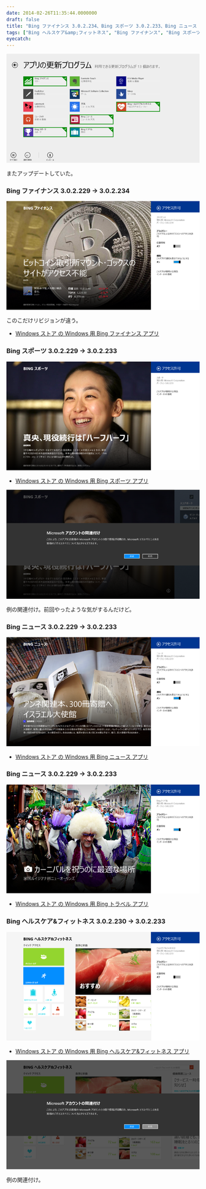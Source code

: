 ```yaml
---
date: 2014-02-26T11:35:44.0000000
draft: false
title: "Bing ファイナンス 3.0.2.234、Bing スポーツ 3.0.2.233、Bing ニュース 3.0.2.233、Bing ニュース 3.0.2.233、Bing ヘルスケア&amp;フィットネス 3.0.2.233"
tags: ["Bing ヘルスケア&amp;フィットネス", "Bing ファイナンス", "Bing スポーツ", "Bing ニュース", "Bing トラベル", "Windows ストア アプリ"]
eyecatch: 
---
```

<p><span itemscope itemtype="http://schema.org/Photograph"><img src="20140226112716.png" alt="f:id:daruyanagi:20140226112716p:plain" title="f:id:daruyanagi:20140226112716p:plain" class="hatena-fotolife" itemprop="image"></span></p><p>またアップデートしていた。</p>

<div class="section">
<h3>Bing ファイナンス 3.0.2.229 → 3.0.2.234</h3>
<p><span itemscope itemtype="http://schema.org/Photograph"><img src="20140226112745.png" alt="f:id:daruyanagi:20140226112745p:plain" title="f:id:daruyanagi:20140226112745p:plain" class="hatena-fotolife" itemprop="image"></span></p><p>このこだけリビジョンが違う。</p>

<ul>
<li><a href="http://apps.microsoft.com/windows/ja-jp/app/finance/ffc158e5-74d6-4878-8ace-8f0df45083c1">Windows &#x30B9;&#x30C8;&#x30A2; &#x306E; Windows &#x7528; Bing &#x30D5;&#x30A1;&#x30A4;&#x30CA;&#x30F3;&#x30B9; &#x30A2;&#x30D7;&#x30EA;</a></li>
</ul>
</div>
<div class="section">
<h3>Bing スポーツ 3.0.2.229 → 3.0.2.233</h3>
<p><span itemscope itemtype="http://schema.org/Photograph"><img src="20140226112847.png" alt="f:id:daruyanagi:20140226112847p:plain" title="f:id:daruyanagi:20140226112847p:plain" class="hatena-fotolife" itemprop="image"></span><br />
</p>

<ul>
<li><a href="http://apps.microsoft.com/windows/ja-jp/app/bing-sports/d9a4d6fd-a65b-41a6-95ff-270b882ea5f1">Windows &#x30B9;&#x30C8;&#x30A2; &#x306E; Windows &#x7528; Bing &#x30B9;&#x30DD;&#x30FC;&#x30C4; &#x30A2;&#x30D7;&#x30EA;</a></li>
</ul><p><span itemscope itemtype="http://schema.org/Photograph"><img src="20140226112904.png" alt="f:id:daruyanagi:20140226112904p:plain" title="f:id:daruyanagi:20140226112904p:plain" class="hatena-fotolife" itemprop="image"></span></p><p>例の関連付け。前回やったような気がするんだけど。</p>

</div>
<div class="section">
<h3>Bing ニュース 3.0.2.229 → 3.0.2.233</h3>
<p><span itemscope itemtype="http://schema.org/Photograph"><img src="20140226113008.png" alt="f:id:daruyanagi:20140226113008p:plain" title="f:id:daruyanagi:20140226113008p:plain" class="hatena-fotolife" itemprop="image"></span><br />
</p>

<ul>
<li><a href="http://apps.microsoft.com/windows/ja-jp/app/bing-news/eaaf2ce3-d5a3-4a59-ae31-276fbc44a7cd">Windows &#x30B9;&#x30C8;&#x30A2; &#x306E; Windows &#x7528; Bing &#x30CB;&#x30E5;&#x30FC;&#x30B9; &#x30A2;&#x30D7;&#x30EA;</a></li>
</ul>
</div>
<div class="section">
<h3>Bing ニュース 3.0.2.229 → 3.0.2.233</h3>
<p><span itemscope itemtype="http://schema.org/Photograph"><img src="20140226113042.png" alt="f:id:daruyanagi:20140226113042p:plain" title="f:id:daruyanagi:20140226113042p:plain" class="hatena-fotolife" itemprop="image"></span><br />
</p>

<ul>
<li><a href="http://apps.microsoft.com/windows/ja-jp/app/bing-travel/9e2610f3-bad2-41cd-b793-a712b055089f">Windows &#x30B9;&#x30C8;&#x30A2; &#x306E; Windows &#x7528; Bing &#x30C8;&#x30E9;&#x30D9;&#x30EB; &#x30A2;&#x30D7;&#x30EA;</a></li>
</ul>
</div>
<div class="section">
<h3>Bing ヘルスケア&フィットネス 3.0.2.230 → 3.0.2.233</h3>
<p><span itemscope itemtype="http://schema.org/Photograph"><img src="20140226113111.png" alt="f:id:daruyanagi:20140226113111p:plain" title="f:id:daruyanagi:20140226113111p:plain" class="hatena-fotolife" itemprop="image"></span><br />
</p>

<ul>
<li><a href="http://apps.microsoft.com/windows/ja-jp/app/bing-health-fitness/54c27690-1f6b-40b0-b561-72dc76e67d02">Windows &#x30B9;&#x30C8;&#x30A2; &#x306E; Windows &#x7528; Bing &#x30D8;&#x30EB;&#x30B9;&#x30B1;&#x30A2;&amp;&#x30D5;&#x30A3;&#x30C3;&#x30C8;&#x30CD;&#x30B9; &#x30A2;&#x30D7;&#x30EA;</a></li>
</ul><p><span itemscope itemtype="http://schema.org/Photograph"><img src="20140226113122.png" alt="f:id:daruyanagi:20140226113122p:plain" title="f:id:daruyanagi:20140226113122p:plain" class="hatena-fotolife" itemprop="image"></span></p><p>例の関連付け。</p>

</div>